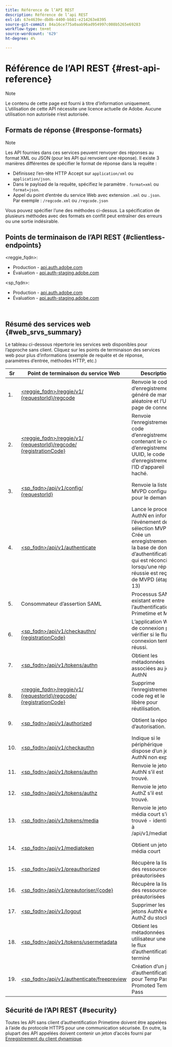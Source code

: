 ```yaml
---
title: Référence de l’API REST
description: Référence de l’api REST
exl-id: 67e4639e-db0b-4400-bb81-e214263e8395
source-git-commit: 84a16ce775a0aab96ad954997c008b5265e69283
workflow-type: tm+mt
source-wordcount: '629'
ht-degree: 4%

---
```


# Référence de l’API REST {#rest-api-reference}

>[!NOTE]
>
>Le contenu de cette page est fourni à titre d’information uniquement. L’utilisation de cette API nécessite une licence actuelle de Adobe. Aucune utilisation non autorisée n’est autorisée.

## Formats de réponse {#response-formats}


>[!NOTE]
>
> Les API fournies dans ces services peuvent renvoyer des réponses au format XML ou JSON (pour les API qui renvoient une réponse). Il existe 3 manières différentes de spécifier le format de réponse dans la requête :
>
>* Définissez l’en-tête HTTP Accept sur `application/xml` ou `application/json`.
>* Dans le payload de la requête, spécifiez le paramètre . `format=xml` ou `format=json`.
>* Appel du point d’entrée du service Web avec extension `.xml` ou `.json`. Par exemple : `/regcode.xml` ou `/regcode.json`
>
>Vous pouvez spécifier l’une des méthodes ci-dessus. La spécification de plusieurs méthodes avec des formats en conflit peut entraîner des erreurs ou une sortie indésirable.

## Points de terminaison de l’API REST {#clientless-endpoints}

&lt;reggie_fqdn>:

* Production - [api.auth.adobe.com](http://api.auth.adobe.com/)
* Évaluation - [api.auth-staging.adobe.com](http://api.auth-staging.adobe.com/)

&lt;sp_fqdn>:

* Production - [api.auth.adobe.com](http://api.auth.adobe.com/)
* Évaluation - [api.auth-staging.adobe.com](http://api.auth-staging.adobe.com/)

</br>


## Résumé des services web {#web_srvs_summary}

Le tableau ci-dessous répertorie les services web disponibles pour l’approche sans client. Cliquez sur les points de terminaison des services web pour plus d’informations (exemple de requête et de réponse, paramètres d’entrée, méthodes HTTP, etc.)


| Sr | Point de terminaison du service Web | Description | <!--[Diag.  </br>Ref](http://tve.helpdocsonline.com/api-reference-v2-test#illustration)-->. | Hébergé à | Appelé par |
| --- | --- | --- | --- | --- | --- |
| 1. | [&lt;reggie_fqdn>/reggie/v1/  </br>  {requestorId}/regcode](/help/authentication/registration-code-request.md) | Renvoie le code d’enregistrement généré de manière aléatoire et l’URI de page de connexion | 2 | Adobe  </br>Service Reg Code | Appareil dynamique |
| 2. | [&lt;reggie_fqdn>/reggie/v1/  </br>  {requestorId}/regcode/  </br>  {registrationCode}](/help/authentication/return-registration-record.md) | Renvoie l’enregistrement du code d’enregistrement contenant le code d’enregistrement UUID, le code d’enregistrement et l’ID d’appareil haché. | 8 | Adobe  </br>Service Reg Code | Authentification Primetime |
| 3. | [&lt;sp_fqdn>/api/v1/config/  </br>  {requestorId}](/help/authentication/provide-mvpd-list.md) | Renvoie la liste des MVPD configurés pour le demandeur | 5 | Adobe  </br>Primetime  </br>authentication  </br>Service | Connexion  </br>Web  </br>Application |
| 4. | [&lt;sp_fqdn>/api/v1/authenticate](/help/authentication/initiate-authentication.md) | Lance le processus AuthN en informant l’événement de sélection MVPD. Crée un enregistrement sur la base de données d’authentification, qui est réconcilié lorsqu’une réponse réussie est reçue de MVPD (étape 13) | 7 | Adobe  </br>Primetime  </br>authentication  </br>Service | Connexion  </br>Web  </br>Application |
| 5. | Consommateur d’assertion SAML | Processus SAML existant entre l’authentification Primetime et MVPD | 13 | Primetime  </br>authentication  </br>Service | Authentification Primetime |
| 6. | [&lt;sp_fqdn>/api/v1/checkauthn/  </br>  {registrationCode}](/help/authentication/check-authentication-flow-by-second-screen-web-app.md) | L’application Web de connexion peut vérifier si le flux de connexion tenté a réussi. |     | Primetime  </br>authentication   </br>Service | Connexion   </br>Web   </br>Application |
| 7. | [&lt;sp_fqdn>/api/v1/tokens/authn](/help/authentication/retrieve-authentication-token.md) | Obtient les métadonnées associées au jeton AuthN | 15 | Primetime  </br>authentication  </br>Service | Appareil dynamique |
| 8. | [&lt;reggie_fqdn>/reggie/v1/  </br>  {requestorId}/regcode/  </br>  {registrationCode}](/help/authentication/delete-registration-record.md) | Supprime l’enregistrement du code reg et le libère pour réutilisation. | 16 | Adobe  </br>Service Reg Code | Authentification Primetime |
| 9. | [&lt;sp_fqdn>/api/v1/authorized](/help/authentication/initiate-authorization.md) | Obtient la réponse d’autorisation. | 17 | Primetime  </br>authentication  </br>Service | Appareil dynamique |
| 10. | [&lt;sp_fqdn>/api/v1/checkauthn](/help/authentication/check-authentication-token.md) | Indique si le périphérique dispose d’un jeton AuthN non expiré. |     | Primetime  </br>authentication  </br>Service | Appareil dynamique |
| 11. | [&lt;sp_fqdn>/api/v1/tokens/authn](/help/authentication/retrieve-authentication-token.md) | Renvoie le jeton AuthN s’il est trouvé. |     | Primetime  </br>authentication  </br>Service | Appareil dynamique |
| 12. | [&lt;sp_fqdn>/api/v1/tokens/authz](/help/authentication/retrieve-authorization-token.md) | Renvoie le jeton AuthZ s’il est trouvé. |     | Primetime  </br>authentication  </br>Service | Appareil dynamique |
| 13. | [&lt;sp_fqdn>/api/v1/tokens/media](/help/authentication/obtain-short-media-token.md) | Renvoie le jeton de média court s’il est trouvé - identique à /api/v1/mediatoken |     | Primetime  </br>authentication  </br>Service | Appareil dynamique |
| 14. | [&lt;sp_fqdn>/api/v1/mediatoken](/help/authentication/obtain-short-media-token.md) | Obtient un jeton de média court |     | Primetime  </br>authentication  </br>Service | Appareil dynamique |
| 15. | [&lt;sp_fqdn>/api/v1/preauthorized](/help/authentication/retrieve-list-of-preauthorized-resources.md) | Récupère la liste des ressources préautorisées |     | Primetime  </br>authentication  </br>Service | Appareil dynamique |
| 16. | [&lt;sp_fqdn>/api/v1/preautoriser/{code}](/help/authentication/retrieve-list-of-preauthorized-resources-by-second-screen-web-app.md) | Récupère la liste des ressources préautorisées |     | Primetime  </br>authentication  </br>Service | Application Web de connexion |
| 17. | [&lt;sp_fqdn>/api/v1/logout](/help/authentication/initiate-logout.md) | Supprimer les jetons AuthN et AuthZ du stockage |     | Primetime  </br>authentication   </br>Service | Appareil dynamique |
| 18. | [&lt;sp_fqdn>/api/v1/tokens/usermetadata](/help/authentication/user-metadata.md) | Obtient les métadonnées utilisateur une fois le flux d’authentification terminé | N/A | N/A | Appareil dynamique |
| 19. | [&lt;sp_fqdn>/api/v1/authenticate/freepreview](/help/authentication/free-preview-for-temp-pass-and-promotional-temp-pass.md) | Création d’un jeton d’authentification pour Temp Pass ou Promoted Temp Pass | N/A | Primetime  </br>authentication  </br>Service | Appareil dynamique |


## Sécurité de l’API REST {#security}

Toutes les API sans client d’authentification Primetime doivent être appelées à l’aide du protocole HTTPS pour une communication sécurisée. En outre, la plupart des API appelées doivent contenir un jeton d’accès fourni par [Enregistrement du client dynamique](/help/authentication/dynamic-client-registration.md).
